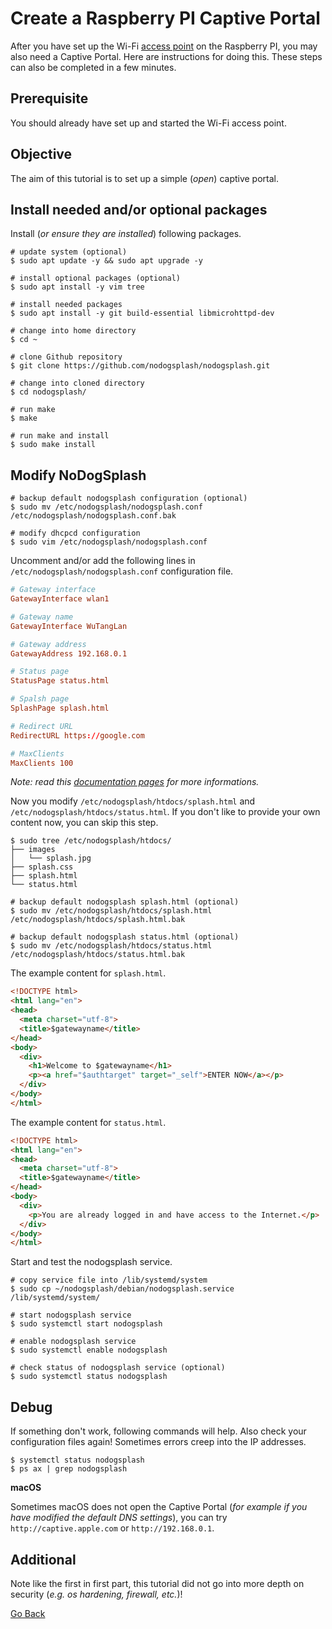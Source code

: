 # Create a Raspberry PI Captive Portal

After you have set up the Wi-Fi [access point](./RaspberryPI_AccessPoint.md) on the Raspberry PI, you may also need a Captive Portal. Here are instructions for doing this. These steps can also be completed in a few minutes.

## Prerequisite

You should already have set up and started the Wi-Fi access point.

## Objective

The aim of this tutorial is to set up a simple (_open_) captive portal.

## Install needed and/or optional packages

Install (_or ensure they are installed_) following packages.

```shell
# update system (optional)
$ sudo apt update -y && sudo apt upgrade -y

# install optional packages (optional)
$ sudo apt install -y vim tree

# install needed packages
$ sudo apt install -y git build-essential libmicrohttpd-dev

# change into home directory
$ cd ~

# clone Github repository
$ git clone https://github.com/nodogsplash/nodogsplash.git

# change into cloned directory
$ cd nodogsplash/

# run make
$ make

# run make and install
$ sudo make install
```

## Modify NoDogSplash

```shell
# backup default nodogsplash configuration (optional)
$ sudo mv /etc/nodogsplash/nodogsplash.conf /etc/nodogsplash/nodogsplash.conf.bak

# modify dhcpcd configuration
$ sudo vim /etc/nodogsplash/nodogsplash.conf
```

Uncomment and/or add the following lines in `/etc/nodogsplash/nodogsplash.conf` configuration file.

```nodogsplash.conf
# Gateway interface
GatewayInterface wlan1

# Gateway name
GatewayInterface WuTangLan

# Gateway address
GatewayAddress 192.168.0.1

# Status page
StatusPage status.html

# Spalsh page
SplashPage splash.html

# Redirect URL
RedirectURL https://google.com

# MaxClients
MaxClients 100
```

_Note: read this [documentation pages](https://nodogsplashdocs.readthedocs.io/en/stable/) for more informations._

Now you modify `/etc/nodogsplash/htdocs/splash.html` and `/etc/nodogsplash/htdocs/status.html`. If you don't like to provide your own content now, you can skip this step.

```shell
$ sudo tree /etc/nodogsplash/htdocs/
├── images
│   └── splash.jpg
├── splash.css
├── splash.html
└── status.html

# backup default nodogsplash splash.html (optional)
$ sudo mv /etc/nodogsplash/htdocs/splash.html /etc/nodogsplash/htdocs/splash.html.bak

# backup default nodogsplash status.html (optional)
$ sudo mv /etc/nodogsplash/htdocs/status.html /etc/nodogsplash/htdocs/status.html.bak
```

The example content for `splash.html`.

```html
<!DOCTYPE html>
<html lang="en">
<head>
  <meta charset="utf-8">
  <title>$gatewayname</title>
</head>
<body>
  <div>
    <h1>Welcome to $gatewayname</h1>
    <p><a href="$authtarget" target="_self">ENTER NOW</a></p>
  </div>
</body>
</html>
```

The example content for `status.html`.

```html
<!DOCTYPE html>
<html lang="en">
<head>
  <meta charset="utf-8">
  <title>$gatewayname</title>
</head>
<body>
  <div>
    <p>You are already logged in and have access to the Internet.</p>
  </div>
</body>
</html>
```

Start and test the nodogsplash service.

```shell
# copy service file into /lib/systemd/system
$ sudo cp ~/nodogsplash/debian/nodogsplash.service /lib/systemd/system/

# start nodogsplash service
$ sudo systemctl start nodogsplash

# enable nodogsplash service
$ sudo systemctl enable nodogsplash

# check status of nodogsplash service (optional)
$ sudo systemctl status nodogsplash
```

## Debug

If something don't work, following commands will help. Also check your configuration files again! Sometimes errors creep into the IP addresses.

```shell
$ systemctl status nodogsplash
$ ps ax | grep nodogsplash
```

**macOS**

Sometimes macOS does not open the Captive Portal (_for example if you have modified the default DNS settings_), you can try `http://captive.apple.com` or `http://192.168.0.1`.

## Additional

Note like the first in first part, this tutorial did not go into more depth on security (_e.g. os hardening, firewall, etc._)!

[Go Back](./README.md)
